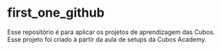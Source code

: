 # first_one_github
Esse repositório é para aplicar os projetos de aprendizagem das Cubos.
Esse projeto foi criado à partir da aula de setups da Cubos Academy.
